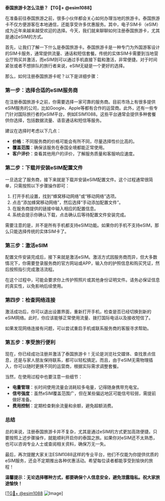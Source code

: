 **泰国旅游卡怎么注册？【TG💪+ @esim1088】**

在准备前往泰国旅游之前，很多小伙伴都会关心如何办理当地的旅游卡。泰国旅游卡不仅方便游客在本地通信，还能享受许多优惠服务。其中，电子SIM卡（eSIM）成为近年来越来越受欢迎的选择。今天，我们就来聊聊如何注册泰国旅游卡，尤其是通过eSIM的方式。

首先，让我们了解一下什么是泰国旅游卡。泰国旅游卡是一种专门为外国游客设计的SIM卡服务，通常提供流量、通话和短信套餐。传统的实体SIM卡需要到当地营业厅购买并激活，而eSIM则可以通过手机直接下载和激活，非常便捷。对于时间紧张或者不想排队的旅行者来说，eSIM无疑是一个更好的选择。

那么，如何注册泰国旅游卡呢？以下是详细步骤：

### **第一步：选择合适的eSIM服务商**
在注册泰国旅游卡之前，你需要选择一家可靠的服务商。目前市场上有很多提供eSIM服务的公司，比如Google、Apple等都有合作的运营商。此外，还有一些专门针对国际旅行者的eSIM平台，例如ESIM1088。这些平台通常会提供多种套餐供你选择，包括数据流量、语音通话和短信等服务。

建议在选择时考虑以下几点：
- **价格**：不同服务商的价格可能会有所不同，尽量选择性价比高的。
- **覆盖范围**：确保该服务在泰国全境都能正常使用。
- **客户评价**：查看其他用户的评价，了解服务质量和客服响应速度。

### **第二步：下载并安装eSIM配置文件**
一旦选定了服务商，接下来就是下载并安装eSIM配置文件。这个过程通常很简单，只需按照以下步骤操作即可：

1. 打开手机设置，找到“蜂窝移动网络”或“移动网络”选项。
2. 点击“添加蜂窝移动网络”，然后选择“手动添加配置文件”。
3. 在服务商提供的链接中输入相应的配置信息。
4. 系统会提示你确认下载，点击确认后等待配置文件安装完成。

需要注意的是，并不是所有手机都支持eSIM功能。如果你的手机不支持eSIM，那么只能选择传统的实体SIM卡了。

### **第三步：激活eSIM**
配置文件安装完成后，接下来就是激活eSIM。激活方式因服务商而异，但大多数情况下，你需要登录服务商的官方网站或APP，输入你的护照信息和购买凭证，然后按照指引完成激活流程。

在这个过程中，可能会要求你上传护照照片或其他身份证明文件。请务必保证信息的真实性，以免影响后续使用。

### **第四步：检查网络连接**
激活成功后，你可以退出设置界面，重新打开手机，检查是否已经切换到新的eSIM网络。此时，你应该能够正常使用流量、拨打国际电话以及接收短信了。

如果发现网络连接有问题，可以尝试重启手机或联系服务商的客服寻求帮助。

### **第五步：享受旅行便利**
现在，你已经成功注册并激活了泰国旅游卡！无论是浏览社交媒体、查找景点信息，还是与家人朋友保持联系，都可以轻松搞定。而且，由于eSIM无需物理插入，你可以随时更换不同的运营商，根据实际需求调整套餐。

当然，在使用过程中也要注意一些细节：
- **电量管理**：长时间使用流量会消耗较多电量，记得随身携带充电宝。
- **信号强度**：虽然eSIM覆盖范围广，但在某些偏远地区可能信号较弱，需提前做好准备。
- **费用控制**：定期检查剩余流量和余额，避免超额消费。

### **总结**
总的来说，注册泰国旅游卡并不复杂，尤其是通过eSIM的方式更加高效便捷。只要按照上述步骤操作，就能顺利开启你的泰国之旅。如果你对eSIM还不太熟悉，也可以咨询专业人士或查阅相关资料，确保万无一失。

最后，再次提醒大家关注ESIM1088这样的专业平台，他们不仅能为你提供优质的eSIM服务，还会不定期推出各种优惠活动。希望每位读者都能享受到愉快的旅程！

**温馨提示：无论选择哪种方式，都要确保个人信息安全，避免泄露隐私。祝大家旅途愉快！**

[[TG💪+ @esim1088](https://t.me/s/esim1088) ![Image](https://i.postimg.cc/4NQfJmqS/Snipaste-2025-05-13-00-14-12.png)]